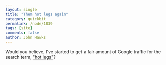 ```yaml
---
layout: single 
title: "Them hot legs again" 
category: quickbit
permalink: /node/1839
tags: [site] 
comments: false 
author: John Hawks 
---
```


Would you believe, I've started to get a fair amount of Google traffic for the search term, <a href="http://johnhawks.net/weblog/topics/biotech/testing/pinker-hot-legs-2009.html">"hot legs"</a>?

